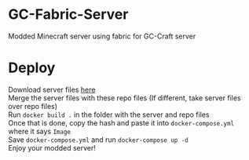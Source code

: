 # GC-Fabric-Server
Modded Minecraft server using fabric for GC-Craft server

# Deploy
Download server files [here](https://drive.google.com/file/d/1E4eWc2Xbv6etHpj5extTytKhbatxvTYX/view?usp=sharing) <br>
Merge the server files with these repo files (If different, take server files over repo files) <br>
Run `docker build .` in the folder with the server and repo files <br>
Once that is done, copy the hash and paste it into `docker-compose.yml` where it says `Image` <br>
Save `docker-compose.yml` and run `docker-compose up -d` <br>
Enjoy your modded server! <br>
